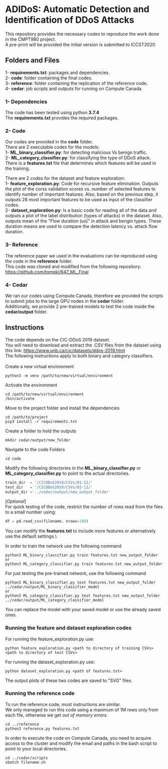 # **ADIDoS: Automatic Detection and Identification of DDoS Attacks** #

This repository provides the necessary codes to reproduce the work done in the CMPT980 project.\
A pre-print will be provided the initial version is submitted to ICCST2020

## Folders and Files ##
1- **requirements.txt**: packages and dependencies.\
2- **code**: folder containing the final codes.\
3- **reference**: folder containing the replication of the reference code.\
4- **cedar**: job scripts and outputs for running on Compute Canada.

### 1- Dependencies ###

The code has been tested using python **3.7.4**\
The **requirements.txt** provides the required packages.

### 2- Code ###
Our codes are provided in the **code** folder.\
There are 2 executable codes for the models:\
1- **ML_binary_classifier.py**: for detecting malicious Vs benign traffic.\
2- **ML_category_classifier.py**: for classifying the type of DDoS attack.\
There is a **features.txt** file that determines which features will be used in the training.

There are 2 codes for the dataset and feature exploration:\
1- **feature_exploration.py**: Code for recursive feature elimination. Outputs the plot of the corss validation scores vs. number of selected features to identify number of important features. Also, based on the previous step, it outputs 28 most important features to be used as input of the classifier codes.\
2- **dataset_exploration.py**: Is a basic code for reading all of the data and outputs a plot of the label distribution (types of attacks) in the dataset. Also, outputs mean of the "Flow duration (us)" in attack and bengin types. These duration means are used to compare the detection latency vs. attack flow duration.

### 3- Reference ###
The reference paper we used in the evaluations can be reproduced using the code in the **reference** folder.\
This code was cloned and modified from the following repository:\
https://github.com/tompkj/647_ML_Final 

### 4- Cedar ###
We ran our codes using Compute Canada, therefore we provided the scripts to submit jobs to the large GPU nodes in the **cedar** folder.\
Additionally, we provide 2 pre-trained models to test the code inside the **cedar/output** folder.

## Instructions ##
The code depends on the CIC-DDoS 2019 dataset.\
You will need to download and extract the .CSV files from the dataset using this link: https://www.unb.ca/cic/datasets/ddos-2019.html \
The following instructions apply to both binary and category classifiers.\
\
Create a new virtual environment
``` 
python3 -m venv /path/to/new/virtual/environment
```
Activate the environment
```
cd /path/to/new/virtual/environment
/bin/activate
```
Move to the project folder and install the dependencies
```
cd /path/to/project
pip3 install -r requirements.txt
```
Create a folder to hold the outputs
```
mkdir cedar/output/new_folder
```
Navigate to the code Folders
```
cd code
```
Modify the following directories in the **ML_binary_classifier.py** or **ML_category_classifier.py** to point to the actual directories.
```Python
train_dir  = '/CICDDoS2019/CSVs/01-12/'
test_dir   = '/CICDDoS2019/CSVs/03-11/'
output_dir ='../cedar/output/new_output_folder'
```
[*Optional*]\
For quick testing of the code, restrict the number of rows read from the files to a small number using:
```Python
df = pd.read_csv(filename, nrows=100)
```
You can modify the **features.txt** to include more features or alternatively use the default settings.\

In order to train the network use the following command
```
python3 ML_binary_classifier.py train features.txt new_output_folder
or
python3 ML_category_classifier.py train features.txt new_output_folder

```

For just testing the pre-trained network, use the following command
```
python3 ML_binary_classifier.py test features.txt new_output_folder ../cedar/output/ML_binary_classifier_model
or
python3 ML_category_classifier.py test features.txt new_output_folder ../cedar/output/ML_category_classifier_model
```
You can replace the model with your saved model or use the already saved ones.

### Running the feature and dataset exploration codes
For running the feature_exploration.py use: 
```
python feature_exploration.py <path to directory of training CSVs> <path to directory of test CSVs>
```
For running the dataset_exploration.py use: 
```
python dataset_exploration.py <path of features.txt> 
```
The output plots of these two codes are saved to "SVG" files. 
### Running the reference code ###
To run the reference code, most instructions are similar.\
We only managed to run this code using a maximum of 1M rows only from each file, otherwise we get *out of memory errors*.
```
cd ../reference
python3 reference.py features.txt
```

In order to execute the code on Compute Canada, you need to acquire access to the cluster and modify the email and paths in the bash script to point to your local directories.
```
cd ../cedar/scripts
sbatch filename.sh
```
